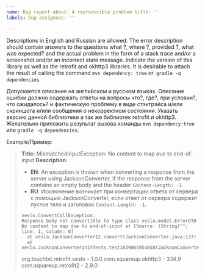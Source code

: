 ```yaml
---
name: Bug report about: A reproducible problem title: ''
labels: bug assignees: ''

---
```

Descriptions in English and Russian are allowed. The error description should contain answers to the questions what ?,
where ?, provided ?, what was expected? and the actual problem in the form of a stack trace and/or a screenshot and/or
an incorrect state message. Indicate the version of this library as well as the retrofit and okhttp3 libraries. It is
desirable to attach the result of calling the command `mvn dependency: tree` or` gradle -q dependencies`.

Допускается описание на английском и русском языках. Описание ошибки должно содержать ответы на вопросы что?, где?, при
условии?, что ожидалось? и фактическую проблему в виде стэктрэйса и/или скриншота и/или сообщения о некорректном
состоянии. Указать версию данной библиотеки а так же библиотек retrofit и okhttp3. Желательно приложить результат вызова
команды `mvn dependency:tree` или `gradle -q dependencies`.

Example/Пример:
> **Title:** MismatchedInputException: No content to map due to end-of-input
> **Description:**
> - **EN**: An exception is thrown when converting a response from the server using JacksonConverter, if the response from the server contains an empty body and the header `Content-Length: -1`.
> - **RU**: Исключение возникает при конвертации ответа от сервера с помощью JacksonConverter, если ответ от сервера содержит пустое тело и заголовок `Content-Length: -1`.
> ```text
> veslo.ConvertCallException: 
> Response body not convertible to type class veslo.model.ErrorDTO
> No content to map due to end-of-input at [Source: (String)""; line: 1, column: 0]
> 	at veslo.JacksonConverter$2.convert(JacksonConverter.java:137)
> 	at veslo.JacksonConverterUnitTests.test1639065954858(JacksonConverterUnitTests.java:235)
> ```
> org.touchbit.retrofit.veslo - 1.0.0
> com.squareup.okhttp3 - 3.14.9
> com.squareup.retrofit2 - 2.9.0
